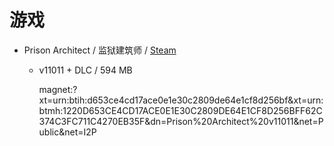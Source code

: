 # 游戏

- Prison Architect / 监狱建筑师 / [Steam](https://store.steampowered.com/app/233450/Prison_Architect/)
   - v11011 + DLC / 594 MB
 
     magnet:?xt=urn:btih:d653ce4cd17ace0e1e30c2809de64e1cf8d256bf&xt=urn:btmh:1220D653CE4CD17ACE0E1E30C2809DE64E1CF8D256BFF62C374C3FC711C4270EB35F&dn=Prison%20Architect%20v11011&net=Public&net=I2P
